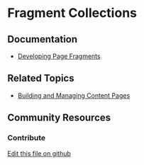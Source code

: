 # Fragment Collections

## Documentation

* [Developing Page Fragments](https://learn.liferay.com/dxp/7.x/en/site-building/developer-guide/developing_page_fragments.html)

## Related Topics

* [Building and Managing Content Pages](https://learn.liferay.com/dxp/7.x/en/site-building/creating-pages/building_and_managing_content_pages.html)

## Community Resources


### Contribute

[Edit this file on github](https://github.com/olafk/controlpanel-documentation-docs/blob/master/md/74en/com_liferay_fragment_web_portlet_FragmentPortlet/fragment_edit_fragment_collection.md)
